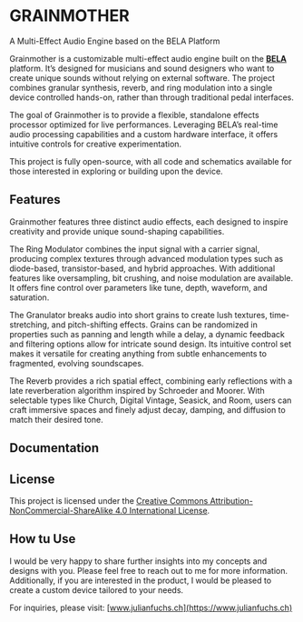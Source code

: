 # GRAINMOTHER

A Multi-Effect Audio Engine based on the BELA Platform

Grainmother is a customizable multi-effect audio engine built on the [**BELA**](https://bela.io) platform. It’s designed for musicians and sound designers who want to create unique sounds without relying on external software. The project combines granular synthesis, reverb, and ring modulation into a single device controlled hands-on, rather than through traditional pedal interfaces.

The goal of Grainmother is to provide a flexible, standalone effects processor optimized for live performances. Leveraging BELA’s real-time audio processing capabilities and a custom hardware interface, it offers intuitive controls for creative experimentation.

This project is fully open-source, with all code and schematics available for those interested in exploring or building upon the device.

## Features

Grainmother features three distinct audio effects, each designed to inspire creativity and provide unique sound-shaping capabilities. 

The Ring Modulator combines the input signal with a carrier signal, producing complex textures through advanced modulation types such as diode-based, transistor-based, and hybrid approaches. With additional features like oversampling, bit crushing, and noise modulation are available. It offers fine control over parameters like tune, depth, waveform, and saturation.

The Granulator breaks audio into short grains to create lush textures, time-stretching, and pitch-shifting effects. Grains can be randomized in properties such as panning and length while a delay, a dynamic feedback and filtering options allow for intricate sound design. Its intuitive control set makes it versatile for creating anything from subtle enhancements to fragmented, evolving soundscapes.

The Reverb provides a rich spatial effect, combining early reflections with a late reverberation algorithm inspired by Schroeder and Moorer. With selectable types like Church, Digital Vintage, Seasick, and Room, users can craft immersive spaces and finely adjust decay, damping, and diffusion to match their desired tone.

## Documentation



## License

This project is licensed under the [Creative Commons Attribution-NonCommercial-ShareAlike 4.0 International License](https://creativecommons.org/licenses/by-sa/4.0/).

## How tu Use

I would be very happy to share further insights into my concepts and designs with you. Please feel free to reach out to me for more information. Additionally, if you are interested in the product, I would be pleased to create a custom device tailored to your needs.

For inquiries, please visit: [www.julianfuchs.ch](https://www.julianfuchs.ch)
